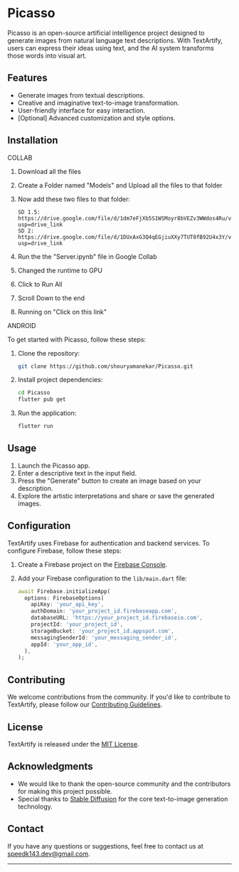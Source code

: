 
# Picasso

Picasso is an open-source artificial intelligence project designed to generate images from natural language text descriptions. With TextArtify, users can express their ideas using text, and the AI system transforms those words into visual art.

## Features

- Generate images from textual descriptions.
- Creative and imaginative text-to-image transformation.
- User-friendly interface for easy interaction.
- [Optional] Advanced customization and style options.




## Installation

COLLAB
1. Download all the files

2. Create a Folder named "Models" and Upload all the files to that folder

3. Now add these two files to that folder:
   ```
   SD 1.5: https://drive.google.com/file/d/1dm7eFjXb5S1WSMoyr8bVEZv3WWdos4Ru/view?usp=drive_link
   SD 2:  https://drive.google.com/file/d/1DUxAxG3Q4qEGjiuXXy7TUT0fB92U4x3Y/view?usp=drive_link
   ```
   
4. Run the the "Server.ipynb" file in Google Collab
5. Changed the runtime to GPU
6. Click to Run All
7. Scroll Down to the end
8. Running on "Click on this link"



ANDROID

To get started with Picasso, follow these steps:

1. Clone the repository:
   ```bash
   git clone https://github.com/shouryamanekar/Picasso.git
   ```

2. Install project dependencies:
   ```bash
   cd Picasso
   flutter pub get
   ```

3. Run the application:
   ```bash
   flutter run
   ```

## Usage

1. Launch the Picasso app.
2. Enter a descriptive text in the input field.
3. Press the "Generate" button to create an image based on your description.
4. Explore the artistic interpretations and share or save the generated images.

## Configuration

TextArtify uses Firebase for authentication and backend services. To configure Firebase, follow these steps:

1. Create a Firebase project on the [Firebase Console](https://console.firebase.google.com/).

2. Add your Firebase configuration to the `lib/main.dart` file:
   ```dart
   await Firebase.initializeApp(
     options: FirebaseOptions(
       apiKey: 'your_api_key',
       authDomain: 'your_project_id.firebaseapp.com',
       databaseURL: 'https://your_project_id.firebaseio.com',
       projectId: 'your_project_id',
       storageBucket: 'your_project_id.appspot.com',
       messagingSenderId: 'your_messaging_sender_id',
       appId: 'your_app_id',
     ),
   );
   ```

## Contributing

We welcome contributions from the community. If you'd like to contribute to TextArtify, please follow our [Contributing Guidelines](CONTRIBUTING.md).

## License

TextArtify is released under the [MIT License](docs/LICENSE).

## Acknowledgments

- We would like to thank the open-source community and the contributors for making this project possible.
- Special thanks to [Stable Diffusion](https://github.com/stable-diffusion) for the core text-to-image generation technology.

## Contact

If you have any questions or suggestions, feel free to contact us at [speedk143.dev@gmail.com](mailto:speedk143.dev@gmail.com).

---
